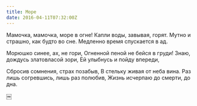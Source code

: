 ```yaml
---
title: Море
date: 2016-04-11T07:32:00Z
---
```


Мамочка, мамочка, море в огне!
Капли воды, завывая, горят.
Мутно и страшно, как будто во сне.
Медленно время спускается в ад.

Морюшко синее, ах, не гори,
Огненной пеной не бейся в груди!
Знаю, дождусь златовласой зори,
Ей улыбнусь и пойду впереди,

Сбросив сомнения, страх позабыв,
В стельку живая от неба вина.
Раз лишь согревшись, лишь раз полюбив,
Жизнь исчерпаю до смерти, до дна.

￼
